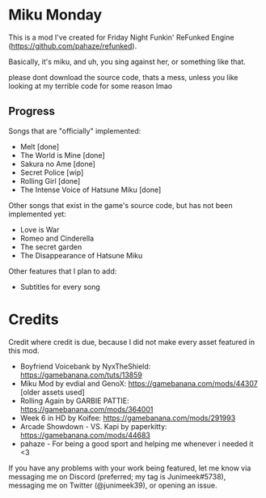 # Miku Monday
This is a mod I've created for Friday Night Funkin' ReFunked Engine (https://github.com/pahaze/refunked).

Basically, it's miku, and uh, you sing against her, or something like that.

please dont download the source code, thats a mess, unless you like looking at my terrible code for some reason lmao

## Progress
Songs that are "officially" implemented:
- Melt [done]
- The World is Mine [done]
- Sakura no Ame [done]
- Secret Police [wip]
- Rolling Girl [done]
- The Intense Voice of Hatsune Miku [done]

Other songs that exist in the game's source code, but has not been implemented yet:
- Love is War
- Romeo and Cinderella
- The secret garden
- The Disappearance of Hatsune Miku

Other features that I plan to add:
- Subtitles for every song

# Credits
Credit where credit is due, because I did not make every asset featured in this mod.

- Boyfriend Voicebank by NyxTheShield: https://gamebanana.com/tuts/13859
- Miku Mod by evdial and GenoX: https://gamebanana.com/mods/44307 [older assets used]
- Rolling Again by GARBIE PATTIE: https://gamebanana.com/mods/364001
- Week 6 in HD by Koifee: https://gamebanana.com/mods/291993
- Arcade Showdown - VS. Kapi by paperkitty: https://gamebanana.com/mods/44683
- pahaze - For being a good sport and helping me whenever i needed it <3

If you have any problems with your work being featured, let me know via messaging me on Discord (preferred; my tag is Junimeek#5738), messaging me on Twitter (@junimeek39), or opening an issue.